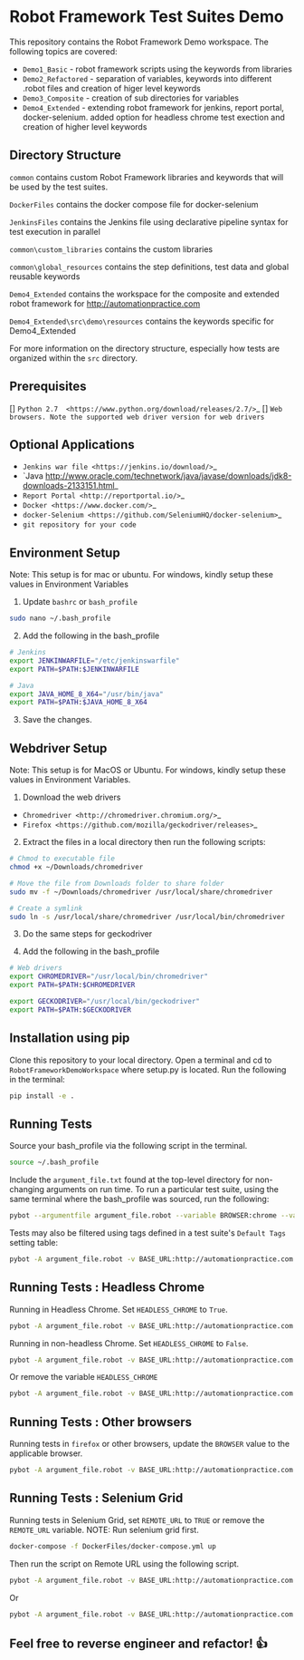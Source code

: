 Robot Framework Test Suites Demo
======================================

This repository contains the Robot Framework Demo workspace. The following topics are covered:

  - `Demo1_Basic` - robot framework scripts using the keywords from libraries
  - `Demo2_Refactored` - separation of variables, keywords into different .robot files and creation of higer level keywords
  - `Demo3_Composite` - creation of sub directories for variables
  - `Demo4_Extended` - extending robot framework for jenkins, report portal, docker-selenium. added option for headless chrome test exection and creation of higher level keywords

Directory Structure
-------------------
`common` contains custom Robot Framework libraries and keywords that will be
used by the test suites.

`DockerFiles` contains the docker compose file for docker-selenium

`JenkinsFiles` contains the Jenkins file using declarative pipeline syntax for test execution in parallel

`common\custom_libraries` contains the custom libraries

`common\global_resources` contains the step definitions, test data and global reusable keywords

`Demo4_Extended` contains the workspace for the composite and extended robot framework for http://automationpractice.com

`Demo4_Extended\src\demo\resources` contains the keywords specific for Demo4_Extended

For more information on the directory structure, especially how tests are
organized within the `src` directory.

Prerequisites
--------------
[] `Python 2.7 
   <https://www.python.org/download/releases/2.7/>`_
[] `Web browsers. Note the supported web driver version for web drivers`

Optional Applications
--------------
- `Jenkins war file
   <https://jenkins.io/download/>`_
- `Java
   <http://www.oracle.com/technetwork/java/javase/downloads/jdk8-downloads-2133151.html>_
- `Report Portal
   <http://reportportal.io/>`_
- `Docker
   <https://www.docker.com/>`_
- `docker-Selenium
   <https://github.com/SeleniumHQ/docker-selenium>`_
- `git repository for your code`

Environment Setup
-----------------
Note: This setup is for mac or ubuntu. For windows, kindly setup these values in Environment Variables
1. Update `bashrc` or `bash_profile`
```bash
sudo nano ~/.bash_profile
```
2. Add the following in the bash_profile
```bash
# Jenkins
export JENKINWARFILE="/etc/jenkinswarfile"
export PATH=$PATH:$JENKINWARFILE

# Java
export JAVA_HOME_8_X64="/usr/bin/java"
export PATH=$PATH:$JAVA_HOME_8_X64
```
3. Save the changes.

Webdriver Setup
-----------------
Note: This setup is for MacOS or Ubuntu. For windows, kindly setup these values in Environment Variables.
1. Download the web drivers
- `Chromedriver
   <http://chromedriver.chromium.org/>`_
- `Firefox
   <https://github.com/mozilla/geckodriver/releases>`_
2. Extract the files in a local directory then run the following scripts:
```bash
# Chmod to executable file
chmod +x ~/Downloads/chromedriver

# Move the file from Downloads folder to share folder
sudo mv -f ~/Downloads/chromedriver /usr/local/share/chromedriver

# Create a symlink
sudo ln -s /usr/local/share/chromedriver /usr/local/bin/chromedriver
```

3. Do the same steps for geckodriver

4. Add the following in the bash_profile
```bash
# Web drivers
export CHROMEDRIVER="/usr/local/bin/chromedriver"
export PATH=$PATH:$CHROMEDRIVER

export GECKODRIVER="/usr/local/bin/geckodriver"
export PATH=$PATH:$GECKODRIVER
```

Installation using pip
----------------------
Clone this repository to your local directory.
Open a terminal and cd to `RobotFrameworkDemoWorkspace` where setup.py is located.
Run the following in the terminal:

```bash
pip install -e .
```

Running Tests
-------------
Source your bash_profile via the following script in the terminal.
```bash
source ~/.bash_profile
```

Include the `argument_file.txt` found at the top-level directory for non-changing arguments on run time. 
To run a particular test suite, using the same terminal where the bash_profile was sourced, run the following:
```bash
pybot --argumentfile argument_file.robot --variable BROWSER:chrome --variable BASE_URL:http://automationpractice.com --variable REMOTE_URL:False --suite AddProductToCartTest .
```

Tests may also be filtered using tags defined in a test suite's `Default Tags`
setting table:
```bash
pybot -A argument_file.robot -v BASE_URL:http://automationpractice.com -v BROWSER:chrome -v REMOTE_URL:False -v HEADLESS_CHROME:True -i REGRESSION .
```
Running Tests : Headless Chrome
-------------------------------
Running in Headless Chrome.
Set `HEADLESS_CHROME` to `True`.
```bash
pybot -A argument_file.robot -v BASE_URL:http://automationpractice.com -v BROWSER:chrome -v REMOTE_URL:False -v HEADLESS_CHROME:True -i LoginTest .
```

Running in non-headless Chrome.
Set `HEADLESS_CHROME` to `False`.
```bash
pybot -A argument_file.robot -v BASE_URL:http://automationpractice.com -v BROWSER:chrome -v REMOTE_URL:False -v HEADLESS_CHROME:False -i DataDrivenLoginTest .
```

Or remove the variable `HEADLESS_CHROME`
```bash
pybot -A argument_file.robot -v BASE_URL:http://automationpractice.com -v BROWSER:chrome -v REMOTE_URL:False -i DataDrivenLoginTest .
```
Running Tests : Other browsers
------------------------------
Running tests in `firefox` or other browsers, update the `BROWSER` value to the applicable browser.
```bash
pybot -A argument_file.robot -v BASE_URL:http://automationpractice.com -v BROWSER:firefox -v REMOTE_URL:False -i DataDrivenLoginTest .
```
Running Tests : Selenium Grid
-----------------------------
Running tests in Selenium Grid, set `REMOTE_URL` to `TRUE` or remove the `REMOTE_URL` variable.
NOTE: Run selenium grid first.
```bash
docker-compose -f DockerFiles/docker-compose.yml up
```
Then run the script on Remote URL using the following script.
```bash
pybot -A argument_file.robot -v BASE_URL:http://automationpractice.com -v BROWSER:firefox -v REMOTE_URL:True -i DataDrivenLoginTest .
```
Or
```bash
pybot -A argument_file.robot -v BASE_URL:http://automationpractice.com -v BROWSER:firefox -i DataDrivenLoginTest .
```

Feel free to reverse engineer and refactor! :+1:
------------------------------------------------

